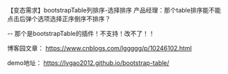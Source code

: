 【变态需求】bootstrapTable列排序-选择排序
 产品经理：那个table排序能不能点击后弹个选项选择正序倒序不排序？

-- 那个是bootstrapTable的插件！不支持！改不了！！

博客园文章： https://www.cnblogs.com/lggggg/p/10246102.html

demo地址： https://lvgao2012.github.io/bootstrap-table/
